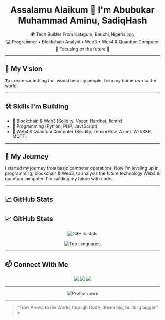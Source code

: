 <h1 align="center">Assalamu Alaikum 👋 I'm Abubukar Muhammad Aminu, SadiqHash</h1>

<p align="center">
🌍 Tech Builder From Katagum, Bauchi, Nigeria 🇳🇬<br>
💻 Programmer • Blockchain Analyst • Web3 • Web4 & Quantum Computer<br>
🎯 Focusing on the future 💪
</p>

---

## 🌟 My Vision
To create something that would help my people, from my hometown to the world.

---

## 🛠️ Skills I'm Building
- 🔗 Blockchain & Web3 (Solidity, Vyper, Hardhat, Remix)
- 🐍 Programming (Python, PHP, JavaScript)
- 🧠 Web4 $ Quantum Computer (Solidity, TensorFlow, Azcet, Web3XR, MQTT)

---

## 🚀 My Journey
I started my journey from basic computer operations, Now i’m leveling up in programming, blockchain & Web3, to analysis the future technology Web4 & quantum computer. I'm building my future with code.

---

## 📈 GitHub Stats

## 📈 GitHub Stats

<p align="center">
  <img src="https://github-readme-stats-sigma-five.vercel.app/api?username=SadiqHash&show_icons=true&theme=tokyonight" alt="GitHub stats" />
  <br><br>
  <img src="https://github-readme-stats-sigma-five.vercel.app/api/top-langs/?username=SadiqHash&layout=compact&theme=tokyonight" alt="Top Languages" />
</p>

---

## 📫 Connect With Me

<p align="center">
  <a href="https://t.me/SadiqHash" target="_blank"><img src="https://img.shields.io/badge/Telegram-2CA5E0?style=for-the-badge&logo=telegram&logoColor=white" /></a>
  <a href="https://x.com/SadiqHash01" target="_blank"><img src="https://img.shields.io/badge/Twitter-1DA1F2?style=for-the-badge&logo=twitter&logoColor=white" /></a>
  <a href="mailto:saddeequjp@gmail.com"><img src="https://img.shields.io/badge/Email-D14836?style=for-the-badge&logo=gmail&logoColor=white" /></a>
</p>

---

<p align="center">
  <img src="https://komarev.com/ghpvc/?username=SadiqHash&label=Profile+Views&color=0e75b6&style=flat" alt="Profile views" />
</p>

---

> “From Arewa to the World, through Code, dream big, building bigger.” ✊